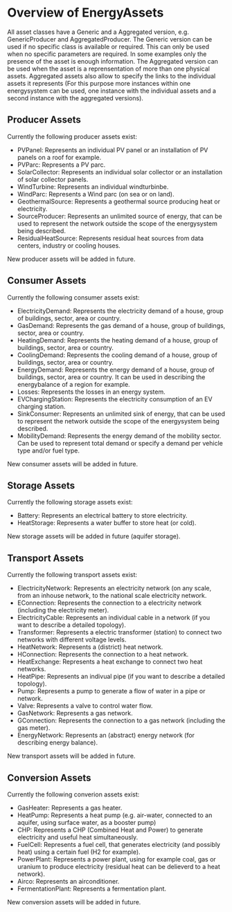 # Overview of EnergyAssets

All asset classes have a Generic and a Aggregated version, e.g. GenericProducer and AggregatedProducer. The Generic version can be used if no specific class is available or required. This can only be used when no specific parameters are required. In some examples only the presence of the asset is enough information. The Aggregated version can be used when the asset is a reprensentation of more than one physical assets. Aggregated assets also allow to specify the links to the individual assets it represents \(For this purpose more instances within one energysystem can be used, one instance with the individual assets and a second instance with the aggregated versions\).

## Producer Assets

Currently the following producer assets exist:

* PVPanel: Represents an individual PV panel or an installation of PV panels on a roof for example.
* PVParc: Represents a PV parc.
* SolarCollector: Represents an individual solar collector or an installation of solar collector panels.
* WindTurbine: Represents an individual windturbinbe.
* WindParc: Represents a Wind parc \(on sea or on land\).
* GeothermalSource: Represents a geothermal source producing heat or electricity.
* SourceProducer: Represents an unlimited source of energy, that can be used to represent the network outside the scope of the energysystem being described.
* ResidualHeatSource: Represents residual heat sources from data centers, industry or cooling houses.

New producer assets will be added in future.

## Consumer Assets

Currently the following consumer assets exist:

* ElectricityDemand: Represents the electricity demand of a house, group of buildings, sector, area or country.
* GasDemand: Represents the gas demand of a house, group of buildings, sector, area or country.
* HeatingDemand: Represents the heating demand of a house, group of buildings, sector, area or country.
* CoolingDemand: Represents the cooling demand of a house, group of buildings, sector, area or country.
* EnergyDemand: Represents the energy demand of a house, group of buildings, sector, area or country. It can be used in describing the energybalance of a region for example.
* Losses: Represents the losses in an energy system. 
* EVChargingStation: Represents the electricity consumption of an EV charging station.
* SinkConsumer: Represents an unlimited sink of energy, that can be used to represent the network outside the scope of the energysystem being described.
* MobilityDemand: Represents the energy demand of the mobility sector. Can be used to represent total demand or specify a demand per vehicle type and/or fuel type.

New consumer assets will be added in future.

## Storage Assets

Currently the following storage assets exist:

* Battery: Represents an electrical battery to store electricity.
* HeatStorage: Represents a water buffer to store heat \(or cold\).

New storage assets will be added in future \(aquifer storage\).

## Transport Assets

Currently the following transport assets exist:

* ElectricityNetwork: Represents an electricity network \(on any scale, from an inhouse network, to the national scale electricity network.
* EConnection: Represents the connection to a electricity network \(including the electricity meter\).
* ElectricityCable: Represents an individual cable in a network \(if you want to describe a detailed topology\).
* Transformer: Represents a electric transformer \(station\) to connect two networks with different voltage levels.
* HeatNetwork: Represents a \(district\) heat network.
* HConnection: Represents the connection to a heat network.
* HeatExchange: Represents a heat exchange to connect two heat networks.
* HeatPipe: Represents an indivual pipe \(if you want to describe a detailed topology\).
* Pump: Represents a pump to generate a flow of water in a pipe or network.
* Valve: Represents a valve to control water flow.
* GasNetwork: Represents a gas network.
* GConnection: Represents the connection to a gas network \(including the gas meter\).
* EnergyNetwork: Represents an \(abstract\) energy network \(for describing energy balance\).

New transport assets will be added in future.

## Conversion Assets

Currently the following converion assets exist:

* GasHeater: Represents a gas heater.
* HeatPump: Represents a heat pump \(e.g. air-water, connected to an aquifer, using surface water, as a booster pump\)
* CHP: Represents a CHP \(Combined Heat and Power\) to generate electricity and useful heat simultaneously.
* FuelCell: Represents a fuel cell, that generates electricity \(and possibly heat\) using a certain fuel \(H2 for example\).
* PowerPlant: Represents a power plant, using for example coal, gas or uranium to produce electricity \(residual heat can be delieverd to a heat network\). 
* Airco: Represents an airconditioner. 
* FermentationPlant: Represents a fermentation plant.

New conversion assets will be added in future.

